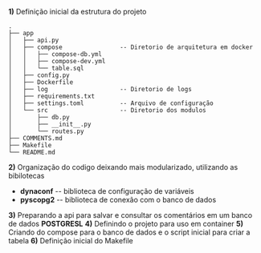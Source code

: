 **1)** Definição inicial da estrutura do projeto

```
.
├── app
│   ├── api.py
│   ├── compose                -- Diretorio de arquitetura em docker
│   │   ├── compose-db.yml
│   │   ├── compose-dev.yml
│   │   └── table.sql
│   ├── config.py
│   ├── Dockerfile             
│   ├── log                    -- Diretorio de logs
│   ├── requirements.txt
│   ├── settings.toml          -- Arquivo de configuração
│   └── src                    -- Diretorio dos modulos
│       ├── db.py
│       ├── __init__.py
│       └── routes.py
├── COMMENTS.md
├── Makefile
└── README.md
```

**2)** Organização do codigo deixando mais modularizado, utilizando as bibilotecas
- **dynaconf** -- biblioteca de configuração de variáveis 
- **pyscopg2** -- biblioteca de conexão com o banco de dados

**3)** Preparando a api para salvar e consultar os comentários em um banco de dados **POSTGRESL**
**4)** Definindo o projeto para uso em container
**5)** Criando do compose para o banco de dados e o script inicial para criar a tabela
**6)** Definição inicial do Makefile
